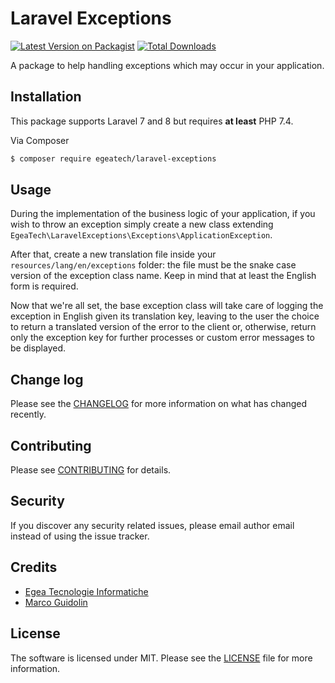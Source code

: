 # Laravel Exceptions

[![Latest Version on Packagist][ico-version]][link-packagist]
[![Total Downloads][ico-downloads]][link-downloads]

A package to help handling exceptions which may occur in your application.

## Installation

This package supports Laravel 7 and 8 but requires **at least** PHP 7.4. 

Via Composer

``` bash
$ composer require egeatech/laravel-exceptions
```

## Usage

During the implementation of the business logic of your application, if you wish to throw an exception
simply create a new class extending `EgeaTech\LaravelExceptions\Exceptions\ApplicationException`.

After that, create a new translation file inside your `resources/lang/en/exceptions` folder:
the file must be the snake case version of the exception class name. Keep in mind that at least the 
English form is required.

Now that we're all set, the base exception class will take care of logging the exception in English given 
its translation key, leaving to the user the choice to return a translated version of the error to the client
or, otherwise, return only the exception key for further processes or custom error messages to be displayed. 

## Change log

Please see the [CHANGELOG](CHANGELOG.md) for more information on what has changed recently.

## Contributing

Please see [CONTRIBUTING](CONTRIBUTING.md) for details.

## Security

If you discover any security related issues, please email author email instead of using the issue tracker.

## Credits

- [Egea Tecnologie Informatiche][link-author]
- [Marco Guidolin](mailto:m.guidolin@egeatech.com)

## License

The software is licensed under MIT. Please see the [LICENSE](LICENSE.md) file for more information.

[ico-version]: https://img.shields.io/packagist/v/egeatech/laravel-exceptions.svg?style=flat-square
[ico-downloads]: https://img.shields.io/packagist/dt/egeatech/laravel-exceptions.svg?style=flat-square

[link-packagist]: https://packagist.org/packages/egeatech/laravel-exceptions
[link-downloads]: https://packagist.org/packages/egeatech/laravel-exceptions
[link-travis]: https://travis-ci.org/egeatech/laravel-exceptions
[link-author]: https://egeatech.com
